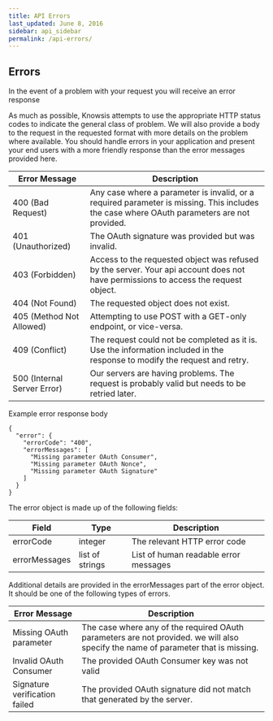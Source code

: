 ```yaml
---
title: API Errors
last_updated: June 8, 2016
sidebar: api_sidebar
permalink: /api-errors/
---
```


## Errors

In the event of a problem with your request you will receive an error response

As much as possible, Knowsis attempts to use the appropriate HTTP status codes to indicate the general class of problem. We will also provide a body to the request in the requested format with more details on the problem where available. You should handle errors in your application and present your end users with a more friendly response than the error messages provided here.



<table>
  <thead><tr><th>Error Message</th><th>Description</th></tr></thead>
  <tbody>
    <tr><td>400 (Bad Request)</td><td>Any case where a parameter is invalid, or a required parameter is missing. This includes the case where OAuth parameters are not provided.</td></tr>
    <tr><td>401 (Unauthorized)</td><td>The OAuth signature was provided but was invalid.</td></tr>
    <tr><td>403 (Forbidden)</td><td>Access to the requested object was refused by the server. Your api account does not have permissions to access the request object.</td></tr>
    <tr><td>404 (Not Found)</td><td>The requested object does not exist.</td></tr>
    <tr><td>405 (Method Not Allowed)</td><td>Attempting to use POST with a GET-only endpoint, or vice-versa.</td></tr>
    <tr><td>409 (Conflict)</td><td>The request could not be completed as it is. Use the information included in the response to modify the request and retry.</td></tr>
    <tr><td>500 (Internal Server Error)</td><td>Our servers are having problems. The request is probably valid but needs to be retried later.</td></tr>
  </tbody>
</table>




Example error response body

```
{
  "error": {
    "errorCode": "400",
    "errorMessages": [
      "Missing parameter OAuth Consumer",
      "Missing parameter OAuth Nonce",
      "Missing parameter OAuth Signature"
    ]
  }
}
```

The error object is made up of the following fields:

<table>
  <thead><tr><th>Field</th><th>Type</th><th>Description</th></tr></thead>
  <tbody>
    <tr><td>errorCode</td><td>integer</td><td>The relevant HTTP error code</td></tr>
    <tr><td>errorMessages</td><td>list of strings</td><td>List of human readable error messages</td></tr>
  </tbody>
</table>


Additional details are provided in the errorMessages part of the error object. It should be one of the following types of errors.

<table>
  <thead><tr><th>Error Message</th><th>Description</th></tr></thead>
  <tbody>
    <tr><td>Missing OAuth parameter</td><td>The case where any of the required OAuth parameters are not provided. we will also specify the name of parameter that is missing.</td></tr>
    <tr><td>Invalid OAuth Consumer</td><td>The provided OAuth Consumer key was not valid</td></tr>
    <tr><td>Signature verification failed</td><td>The provided OAuth signature did not match that generated by the server.</td></tr>
    
  </tbody>
</table>

